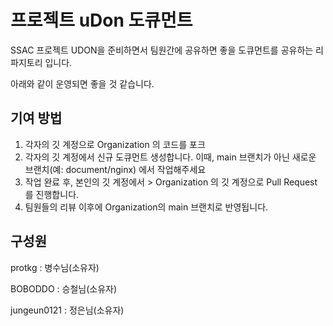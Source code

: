 # 프로젝트 uDon 도큐먼트

SSAC 프로젝트 UDON을 준비하면서 팀원간에 공유하면 좋을 도큐먼트를 공유하는 리파지토리 입니다.

아래와 같이 운영되면 좋을 것 같습니다.

## 기여 방법

1. 각자의 깃 계정으로 Organization 의 코드를 포크
2. 각자의 깃 계정에서 신규 도큐먼트 생성합니다. 이때, main 브랜치가 아닌 새로운 브랜치(예: document/nginx) 에서 작업해주세요
3. 작업 완료 후, 본인의 깃 계정에서 > Organization 의 깃 계정으로 Pull Request 를 진행합니다.
4. 팀원들의 리뷰 이후에 Organization의 main 브랜치로 반영됩니다.

## 구성원

protkg : 병수님(소유자)

BOBODDO : 승철님(소유자)

jungeun0121 : 정은님(소유자)
